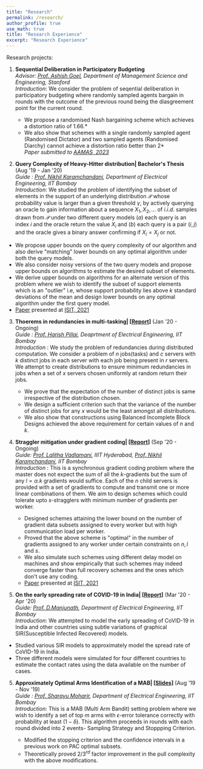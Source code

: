 ```yaml
---
title: "Research"
permalink: /research/
author_profile: true
use_math: true
title: "Research Experience"
excerpt: "Research Experience"
---
```


Research projects: 

1. **Sequential Deliberation in Participatory Budgeting** <br/>
    *Advisor: [Prof. Ashish Goel](https://web.stanford.edu/~ashishg/), Department of Management Science and Engineering, Stanford* <br/>
    *Introduction*: We consider the problem of seqential deliberation in participatory budgeting where randomly sampled agents bargain in rounds with the outcome of the previous round being the diasgreement point for the current round.<br/> 
    * We propose a randomised Nash bargaining scheme which achieves a distortion ratio of 1.66.* <br/>
    * We also show that schemes with a single randomly sampled agent (Randomised Dictator) and two sampled agents (Randomised Diarchy) cannot achieve a distortion ratio better than 2*<br/>
    *Paper submitted to [AAMAS, 2023](https://aamas2023.soton.ac.uk/)*


2. **Query Complexity of Heavy-Hitter distribution| Bachelor's Thesis** (Aug '19 - Jan '20) <br/>
  *Guide : [Prof. Nikhil Karamchandani](http://www.ee.iitb.ac.in/~nikhilk/), Department of Electrical Engineering, IIT Bombay* <br/>
  *Introduction*: We studied the problem of identifying the subset of elements in the support of an underlying distribution $\mathcal{P}$ whose probability value is larger than a given threshold $\gamma$, by actively querying an oracle to gain information about a sequence $X_1, X_2, \ldots$ of $i.i.d.$ samples drawn from $\mathcal{P}$ under two different query models $(a)$ each query is an index $i$ and the oracle return the value $X_i$ and $(b)$ each query is a pair $(i,j)$ and the oracle gives a binary answer confirming if $X_i = X_j$ or not.<br/>
  * We propose upper bounds on the query complexity of our algorithm and also derive "matching" lower bounds on any optimal algorithm under both the query models.<br/>
  * We also consider noisy versions of the two query models and propose upper bounds on algorithms to estimate the desired subset of elements.<br/>
  * We derive upper bounds on algorithms for an alternate version of this problem where we wish to identify the subset of support elements which is an "outlier" i.e, whose support probability lies above $k$ standard deviations of the mean and design lower bounds on any optimal algorithm under the first query model.<br/>
  * [Paper](https://arxiv.org/abs/2005.14425) presented at [ISIT, 2021](https://2021.ieee-isit.org/)


3. **Thoerems in redundancies in multi-tasking| \[[Report](https://sahasrajit123.github.io/files/report_RnD.pdf)\]** (Jan '20 - Ongoing) <br/>
   *Guide : [Prof. Harish Pillai](https://www.ee.iitb.ac.in/wiki/faculty/hp), Deaprtment of Electrical Engineering, IIT Bombay* <br/>
   *Introduction* : We study the problem of redundancies during distributed computation. We consider a problem of $n$ jobs(tasks) and $c$ servers with $k$ distinct jobs in each server with each job being present in $r$ servers. We attempt to create distributions to ensure minimum redundancies in jobs when a set of $x$ servers chosen uniformly at random return their jobs.
   * We prove that the expectation of the number of distinct jobs is same irrespective of the distribution chosen.<br/>
   * We design a sufficient criterion such that the variance of the number of distinct jobs for any $x$ would be the least amongst all distributions.<br/>
   * We also show that constructions using Balanced Incomplete Block Designs achieved the above requirement for certain values of $n$ and $k$.<br/>   


4. **Straggler mitigation under gradient coding| \[[Report](https://sahasrajit123.github.io/files/partial_gradient_coding_extended.pdf)\]** (Sep '20 - Ongoing) <br/>
   *Guide: [Prof. Lalitha Vadlamani](https://www.iiit.ac.in/people/faculty/lalitha.v), IIIT Hyderabad, [Prof. Nikhil Karamchandani](http://www.ee.iitb.ac.in/~nikhilk/), IIT Bombay* <br/>
   *Introduction* : This is a synchronous gradient coding problem where the master does not expect the sum of all the $k$-gradients but the sum of any $l=\alpha.k$ gradients would suffice. Each of the $n$ child servers is provided with a set of gradients to compute and transmit one or more linear combinations of them. We aim to design schemes which could tolerate upto $s$-stragglers with minimum number of gradients per worker.
   * Designed schemes attaining the lower bound on the number of gradient data subsets assigned to every worker but with high communication load per worker.<br/>
   * Proved that the above scheme is "optimal" in the number of gradients assigned to any worker under certain constraints on $n,l$ and $s$.<br/>
   * We also simulate such schemes using different delay model on machines and show empirically that such schemes may indeed converge faster than full recovery schemes and the ones which don't use any coding.<br/>
   * [Paper](https://arxiv.org/abs/2102.10163) presented at [ISIT, 2021](https://2021.ieee-isit.org/)
   

 
4. **On the early spreading rate of COVID-19 in India| \[[Report](https://www.researchgate.net/publication/340898213_On_the_early_spreading_rate_of_COVID-19_in_India)\]** (Mar '20 - Apr '20) <br/>
   *Guide: [Prof. D.Manjunath](https://www.ee.iitb.ac.in/wiki/faculty/dmanju), Department of Electrical Engineering, IIT Bombay* <br/>
  *Introduction*: We attempted to model the early spreading of CoVID-19  in India and other countries using subtle variations of graphical SIR(Susceptible Infected Recovered) models.
  * Studied various SIR models to approximately model the spread rate of CoVID-19 in India.<br/>
  * Three different models were simulated for four different countries to estimate the contact rates using the data available on the number of cases.<br/>
   


5. **Approximately Optimal Arms Identification of a MAB| \[[Slides](https://Sahasrajit123.github.io/files/Top_k_Arm_Selection.pdf)\]** (Aug '19 - Nov '19) <br/>
   *Guide : [Prof. Sharayu Moharir](https://www.ee.iitb.ac.in/web/people/faculty/home/sharayum), Department of Electrical Engineering, IIT Bombay* <br/>
   *Introduction*: This is a MAB (Multi Arm Bandit) setting problem where we wish to identify a set of top $m$ arms with $\epsilon$-error tolerance correctly with probability at least $(1-\delta)$. This algorithm proceeds in rounds with each round divided into 2 events- Sampling Strategy and Stoppping Criterion.
   * Modified the stopping criterion and the confidence intervals in a previous work on PAC optimal subsets.<br/>
   * Theoretically proved $2/3^{rd}$ factor improvement in the pull complexity with the above modifications.<br/>
    





   <!---
   <ol> 
    <li> Each query is an index $i$ and the oracle return the value $X_i$. </li> 
    <li> Each query is a pair $(i,j)$ and the oracle gives a binary answer confirming if $X_i = X_j$ or not.</li> </ol> <br/>
     -->
  


<!---
My research interests broadly lie in **Applied Probability, Learning Theory, Optimization, Game Theory** and **Social Networks**. I am primarily interested in theoretical aspects of problems in these fields and I also like to apply these tools to solve real world problems.


Research Projects:
===
1.  **Strategic Interaction on Networks with Imperfect Substitutability | Master's Thesis** (June '18 - Present) <br/>
    *Guide : [Prof. Ankur Kulkarni](http://www.sc.iitb.ac.in/~ankur/), Systems & Control Department, IIT Bombay* <br/>
    *Introduction*: We study a public goods game on networks with imperfect substitutability, wherein each node is an agent and the action performed is the effort put in the game. The benefit function of each player is dependent on the sum of their own effort and a substitutability factor times the sum of effort of each of their neighbours. The cost is dependent on only one's own effort.
    * Proved that the Nash equilibria of a public goods game on a network are given by suitably scaled solutions to a Linear Complementarity Problem defined using the adjacency matrix of the underlying graph.<br/>
    * Characterized the effort maximizing solutions of public goods game using special structures on the graph which are generalizations of independent sets.<br/>
    * Derived absolute upper bounds for the aggregate effort of any equilibria when the underlying graphs are trees.<br/>
    
2.  **On independent Cliques and Linear Complementarity Problems | Master's Thesis** (June '18 - November '18) <br/>
    *Guide : [Prof. Ankur Kulkarni](http://www.sc.iitb.ac.in/~ankur/), Systems & Control Department, IIT Bombay* <br/>
    *Introduction*: Linear Complementarity Problem (LCP(M,q)) is an optimization problem defined as  "Find x such that x >= 0, y = Mx + q >= 0,  y^Tx =  0". We study the l<sub>1</sub> norm maximizing solutions of LCP(I + dA,-e), where A is the adjacency matrix of a graph, d belongs to the interval (0,\infty) and e is the vector of 1's.
    * Generalized the concept of independent sets to a union of independent cliques and defined solutions of the LCP(I + dA,-e) with support as union of independent cliques as Independent Clique Solutions (ICS).<br/>
    * Derived an algorithm which constructs an ICS of the LCP(I + dA,-e) for suitable d.<br/>
    * Proved that the maximum l<sub>1</sub> norm amongst all the LCP(I + dA,-e) solutions is achieved by an ICS.<br/>
    * For d >= 1, proved that  the maximum weighted l<sub>1</sub> norm is achieved at the characteristic vector of a maximum weighted independent set.<br/>
    * [Paper](https://arxiv.org/abs/1811.09798) submitted to **Mathematics of Operations Research** 
    
3.  **Estimation of edge resistances using MCMC** (July '17 - October '17) <br/>
    *Guide : [Prof. Vivek Borkar](https://www.ee.iitb.ac.in/web/faculty/homepage/borkar), EE Department, IIT Bombay* <br/>
    *Introduction*: The effective resistance of an edge is the resistance assuming all edges are of resistance 1 unit, which is an important metric in social networks and useful for graph sparsification. We provide a fast (O(nlog(n))) algorithm for estimating edge resistances of a graph.
    * Derived an Markov Chain Monte Carlo (MCMC) based algorithm in a Probably Approximately Correct(PAC) Learning framework to estimate effective edge resistances of a graph.<br/>
    * Provided the complexity analysis and achieved faster convergent rates than existing MCMC algorithms by using Aldous' and Wilson's Algorithm to generate uniform random spanning trees.<br/>
    * Illustrated using simulations that the estimates give the correct order (ranking) of resistances much faster than the time each estimate takes to converge to the true resistance value.<br/>
    \[[Report](https://kc1729.github.io/files/RnD_Report.pdf)\]

4. **Risk Aware Economic Dispatch | Summer Internship** (January '17 - April '17) <br/>
    *Guide : [Prof. Rahul Jain](http://www-bcf.usc.edu/~rahuljai/Welcome.html), EE Department, University of Southern California* <br/>
    *Introduction*: Economic dispatch solves the optimal output of electricity generation facilities, to meet the system load, at the lowest possible cost, subject to transmission and operational constraints. We consider the risk averse version of this problem and solve it.
    * Surveyed the literature of Stochastic Programming and algorithms to solve multistage stochastic programs.<br/>
    * Studied various type of Risk Measures applicable to Power Markets and reformulated the economic dispatch problem to make it solvable under the risk aware and stochastic regime.<br/>
    * Simplified the problem involving CVaR risk measure into a risk neutral stochastic program which can be solved using standard algorithms like Stochastic Decomposition.<br/>
    \[[Report](https://kc1729.github.io/files/report_ver1.pdf)\]

5.  **A Reinforcement Learning Algorithm for Restless Bandits** (January '17 - April '17) <br/>
    *Guide : [Prof. Vivek Borkar](https://www.ee.iitb.ac.in/web/faculty/homepage/borkar), EE Department, IIT Bombay* <br/>
    *Introduction*: The restless bandit problem is to find optimal policies which choose to keep each bandit active or passive at every time step. They use a heuristic called Whittle Index which gives a threshold based near optimal policy. However, computing the Whittle Index is intractable in general and we provide an algorithm to find it.
    * Proposed and analyzed a two timescale learning algorithm to learn the Whittle index for indexable restless bandits which uses the LSPE(Least Squares Policy Evaluation) and Gradient Descent schemes.<br/>
    * Used Linear Function Approximation and Approximate Dynamic Programming to learn the previously intractable Whittle Index Heuristic to solve the restless bandits problem.<br/>
    * Conducted simulations to test our algorithm in scheduling of web crawlers for ephemeral content.<br/>
    * [Paper](https://ieeexplore.ieee.org/abstract/document/8307959) published in Indian Control Conference 2018.<br/>
-->

